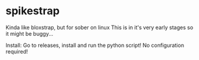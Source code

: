 # spikestrap
Kinda like bloxstrap, but for sober on linux
This is in it's very early stages so it might be buggy...

Install:
Go to releases, install and run the python script! No configuration required!


